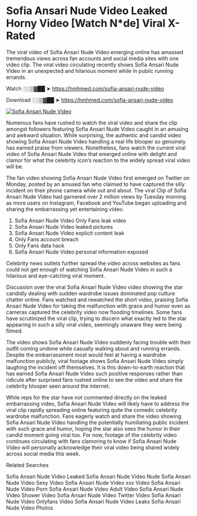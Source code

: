 ﻿# Sofia Ansari Nude Video Leaked Horny Video [Watch N*de] Viral X-Rated

The viral video of ﻿Sofia Ansari Nude Video emerging online has amassed tremendous views across fan accounts and social media sites with one video clip. The viral video circulating recently shows ﻿Sofia Ansari Nude Video in an unexpected and hilarious moment while in public running errands. 

Watch ░░▒▓██ ➤ https://hmhmed.com/sofia-ansari-nude-video

Download ░░▒▓██ ➤ https://hmhmed.com/sofia-ansari-nude-video

[![Sofia Ansari Nude Video](https://i.imgur.com/dJHk4Zq.gif)](https://hmhmed.com/sofia-ansari-nude-video)

Numerous fans have rushed to watch the viral video and share the clip amongst followers featuring ﻿Sofia Ansari Nude Video caught in an amusing and awkward situation. While surprising, the authentic and candid video showing ﻿Sofia Ansari Nude Video handling a real life blooper so genuinely has earned praise from viewers. Nonetheless, fans watch the current viral video of ﻿Sofia Ansari Nude Video that emerged online with delight and clamor for what the celebrity icon’s reaction to the widely spread viral video will be.

The fan video showing ﻿Sofia Ansari Nude Video first emerged on Twitter on Monday, posted by an amused fan who claimed to have captured the silly incident on their phone camera while out and about. The viral Clip of ﻿Sofia Ansari Nude Video had garnered over 2 million views by Tuesday morning as more users on Instagram, Facebook and YouTube began uploading and sharing the embarrassing yet entertaining video. 

1. ﻿Sofia Ansari Nude Video Only Fans leak video
2. ﻿Sofia Ansari Nude Video leaked pictures
3. ﻿Sofia Ansari Nude Video explicit content leak
4. Only Fans account breach
5. Only Fans data hack
6. ﻿Sofia Ansari Nude Video personal information exposed

Celebrity news outlets further spread the video across websites as fans could not get enough of watching ﻿Sofia Ansari Nude Video in such a hilarious and eye-catching viral moment. 

Discussion over the viral ﻿Sofia Ansari Nude Video video showing the star candidly dealing with sudden wardrobe issues dominated pop culture chatter online. Fans watched and rewatched the short video, praising ﻿Sofia Ansari Nude Video for taking the malfunction with grace and humor even as cameras captured the celebrity video now flooding timelines. Some fans have scrutinized the viral clip, trying to discern what exactly led to the star appearing in such a silly viral video, seemingly unaware they were being filmed.

The video shows ﻿Sofia Ansari Nude Video suddenly facing trouble with their outfit coming undone while casually walking about and running errands. Despite the embarrassment most would feel at having a wardrobe malfunction publicly, viral footage shows ﻿Sofia Ansari Nude Video simply laughing the incident off themselves. It is this down-to-earth reaction that has earned ﻿Sofia Ansari Nude Video such positive responses rather than ridicule after surprised fans rushed online to see the video and share the celebrity blooper seen around the internet.  

While reps for the star have not commented directly on the leaked embarrassing video, ﻿Sofia Ansari Nude Video will likely have to address the viral clip rapidly spreading online featuring quite the comedic celebrity wardrobe malfunction. Fans eagerly watch and share the video showing ﻿Sofia Ansari Nude Video handling the potentially humiliating public incident with such grace and humor, hoping the star also sees the humor in their candid moment going viral too. For now, footage of the celebrity video continues circulating with fans clamoring to know if ﻿Sofia Ansari Nude Video will personally acknowledge their viral video being shared widely across social media this week.

Related Searches

﻿Sofia Ansari Nude Video Leaked
﻿Sofia Ansari Nude Video Nude
﻿Sofia Ansari Nude Video Sexy Video
﻿Sofia Ansari Nude Video xxx Video
﻿Sofia Ansari Nude Video Porn
﻿Sofia Ansari Nude Video Adult Video
﻿Sofia Ansari Nude Video Shower Video
﻿Sofia Ansari Nude Video Twitter Video
﻿Sofia Ansari Nude Video Onlyfans Video
﻿Sofia Ansari Nude Video Leaks
﻿Sofia Ansari Nude Video Photos